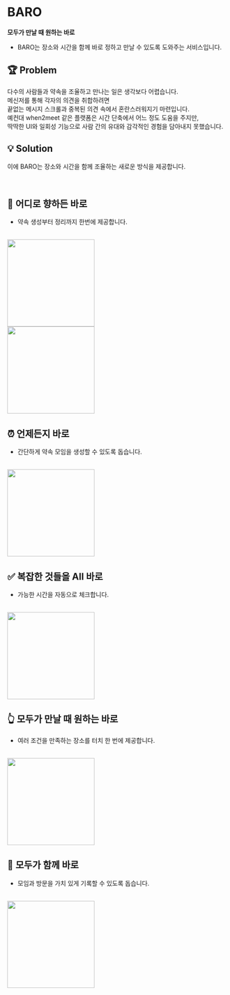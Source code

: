 # BARO

**모두가 만날 때 원하는 바로**
- BARO는 장소와 시간을 함께 바로 정하고 만날 수 있도록 
도와주는 서비스입니다.


## 🏆 Problem

  다수의 사람들과 약속을 조율하고 만나는 일은 생각보다 어렵습니다. 
  <br>메신저를 통해 각자의 의견을 취합하려면 
  <br>끝없는 메시지 스크롤과 중복된 의견 속에서 혼란스러워지기 마련입니다. 
  <br>예컨대 when2meet 같은 플랫폼은 시간 단축에서 어느 정도 도움을 주지만, 
  <br>딱딱한 UI와 일회성 기능으로 사람 간의 유대와 감각적인 경험을 담아내지 못했습니다.



## 💡 Solution

이에 BARO는 장소와 시간을 함께 조율하는 새로운 방식을 제공합니다.

<br>

## 🚀 어디로 향하든 바로
  - 약속 생성부터 정리까지 한번에 제공합니다. 
  <br>
  <img src="https://github.com/user-attachments/assets/a3d1ee87-2fc2-41a4-9cf0-e7bfa30f3b78" width="200">  
  <br>
  <img src="https://github.com/user-attachments/assets/33e42555-5b9d-4407-87b4-00878032bea8" width="200">  

## ⏰ 언제든지 바로
  - 간단하게 약속 모임을 생성할 수 있도록 돕습니다.
  <br>
  <img src="https://github.com/user-attachments/assets/6258e340-65fc-4fa1-8e5e-8cc13894cad8" width="200">  

## ✅ 복잡한 것들을 All 바로 
  - 가능한 시간을 자동으로 체크합니다.
  <br>
  <img src="https://github.com/user-attachments/assets/fd69f337-06ef-46b1-aed6-34fd9e9c9316" width="200">  

## 👆 모두가 만날 때 원하는 바로  
  - 여러 조건을 만족하는 장소를 터치 한 번에 제공합니다.
  <br>
  <img src="https://github.com/user-attachments/assets/0a162e0b-8a60-48ac-b2d9-b7731496b16e" width="200">  

## 📍 모두가 함께 바로
  - 모임과 방문을 가치 있게 기록할 수 있도록 돕습니다.
  <br>
  <img src="https://github.com/user-attachments/assets/218453be-fb9f-4566-bfcc-e201a8cac655" width="200">  



